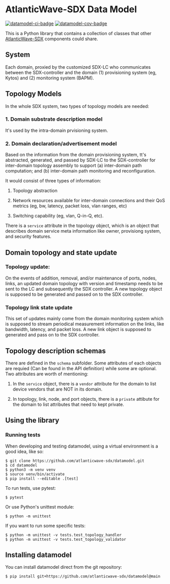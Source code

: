 # AtlanticWave-SDX Data Model

[![datamodel-ci-badge]][datamodel-ci] [![datamodel-cov-badge]][datamodel-cov]

This is a Python library that contains a collection of classes that
other [AtlanticWave-SDX][aw-sdx] components could share.


## System

Each domain, proxied by the customized SDX-LC who communicates between
the SDX-controller and the domain (1) provisioning system (eg, Kytos)
and (2) monitoring system (BAPM).

## Topology Models

In the whole SDX system, two types of topology models are needed: 

### 1. Domain substrate description model

It's used by the intra-domain prvisioning system. 

### 2. Domain declaration/advertisement model

Based on the information from the domain provisioning system, tt's
abstracted, generated, and passed by SDX-LC to the SDX-controller for
inter-domain topology assembly to support (a) inter-domain path
computation; and (b) inter-domain path monitoring and
reconfiguration. 

It would consist of three types of information: 

1. Topology abstraction

2. Network resources available for inter-domain connections and their
QoS metrics (eg, bw, latency, packet loss, vlan ranges, etc)

3. Switching capability (eg, vlan, Q-in-Q, etc).

There is a `service` attribute in the topology object, which is an
object that describes domain service meta information like owner,
provisiong system, and security features.

## Domain topology and state update

### Topology update:

On the events of addition, removal, and/or maintenance of ports,
nodes, links, an updated domain topology with version and timestamp
needs to be sent to the LC and subsequently the SDX controller. A new
topology object is supposed to be generated and passed on to the SDX
controller.

### Topology link state update

This set of updates mainly come from the domain monitoring system
which is supposed to stream periodical measurement information on the
links, like bandwidth, latency, and packet loss. A new link object is
supposed to generated and pass on to the SDX controller.


## Topology description schemas

There are defined in the `schema` subfolder. Some attributes of each
objects are requied (Can be found in the API definition) while some
are optional. Two attributes are worth of mentioning: 

1. In the `service` object, there is a `vendor` attribute for the
domain to list device vendors that are NOT in its domain.

2. In topology, link, node, and port objects, there is a `private`
attibute for the domain to list attributes that need to kept private.
  
## Using the library

### Running tests

When developing and testing datamodel, using a virtual environment is
a good idea, like so:

```console
$ git clone https://github.com/atlanticwave-sdx/datamodel.git
$ cd datamodel
$ python3 -m venv venv
$ source venv/bin/activate
$ pip install --editable .[test]
```

To run tests, use pytest:

```console
$ pytest
```

Or use Python's unittest module:

```console
$ python -m unittest
```

If you want to run some specific tests:

```console
$ python -m unittest -v tests.test_topology_handler
$ python -m unittest -v tests.test_topology_validator
```

## Installing datamodel

You can install datamodel direct from the git repository:

```console
$ pip install git+https://github.com/atlanticwave-sdx/datamodel@main
```

<!-- URLs -->

[aw-sdx]: https://www.atlanticwave-sdx.net/

[datamodel-ci-badge]: https://github.com/atlanticwave-sdx/datamodel/actions/workflows/test.yml/badge.svg
[datamodel-ci]: https://github.com/atlanticwave-sdx/datamodel/actions/workflows/test.yml

[datamodel-cov-badge]: https://coveralls.io/repos/github/atlanticwave-sdx/datamodel/badge.svg?branch=main (Coverage Status)
[datamodel-cov]: https://coveralls.io/github/atlanticwave-sdx/datamodel?branch=main
